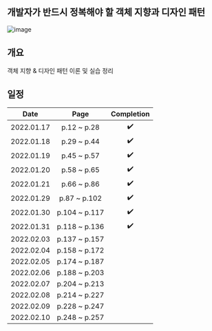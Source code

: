 ## 개발자가 반드시 정복해야 할 객체 지향과 디자인 패턴
![image](https://user-images.githubusercontent.com/19742896/149649771-78131839-c6f2-4e8a-af2f-5fd373876302.png)

## 개요
객체 지향 & 디자인 패턴 이론 및 실습 정리

## 일정
|Date|Page|Completion|
|:------:|:---:|:---:|
|2022.01.17|p.12 ~ p.28|✔️|
|2022.01.18|p.29 ~ p.44|✔️|
|2022.01.19|p.45 ~ p.57|✔️|
|2022.01.20|p.58 ~ p.65|✔️|
|2022.01.21|p.66 ~ p.86|✔️|
|2022.01.29|p.87 ~ p.102|✔️|
|2022.01.30|p.104 ~ p.117|✔️|
|2022.01.31|p.118 ~ p.136|✔️|
|2022.02.03|p.137 ~ p.157||
|2022.02.04|p.158 ~ p.172||
|2022.02.05|p.174 ~ p.187||
|2022.02.06|p.188 ~ p.203||
|2022.02.07|p.204 ~ p.213||
|2022.02.08|p.214 ~ p.227||
|2022.02.09|p.228 ~ p.247||
|2022.02.10|p.248 ~ p.257||
